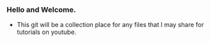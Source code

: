 ### Hello and Welcome. 

- This git will be a collection place for any files that I may share for tutorials on youtube. 
